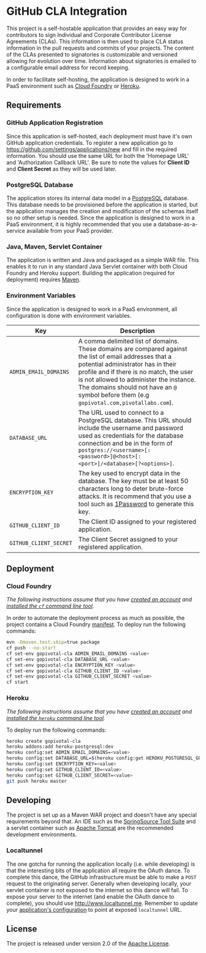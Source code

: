 # GitHub CLA Integration

This project is a self-hostable application that provides an easy way for contributors to sign Individual and Corporate Contributor License Agreements (CLAs).  This information is then used to place CLA status information in the pull requests and commits of your projects.  The content of the CLAs presented to signatories is customizable and versioned allowing for evolution over time.  Information about signatories is emailed to a configurable email address for record keeping.

In order to facilitate self-hosting, the application is designed to work in a PaaS environment such as [Cloud Foundry][] or [Heroku][].


## Requirements

### GitHub Application Registration
Since this application is self-hosted, each deployment must have it's own GitHub application credentials.  To register a new application go to <https://github.com/settings/applications/new> and fill in the required information.  You should use the same URL for both the 'Homepage URL' and 'Authorization Callback URL'.  Be sure to note the values for **Client ID** and **Client Secret** as they will be used later.

### PostgreSQL Database
The application stores its internal data model in a [PostgreSQL][] database.  This database needs to be provisioned before the application is started, but the application manages the creation and modification of the schemas itself so no other setup is needed.  Since the application is designed to work in a PaaS environment, it is highly recommended that you use a database-as-a-service available from your PaaS provider.

### Java, Maven, Servlet Container
The application is written and Java and packaged as a simple WAR file.  This enables it to run in any standard Java Servlet container with both Cloud Foundry and Heroku support.  Building the application (required for deployment) requires [Maven][].

### Environment Variables
Since the application is designed to work in a PaaS environment, all configuration is done with environment variables.

| Key | Description
| --- | -----------
| `ADMIN_EMAIL_DOMAINS` | A comma delimited list of domains.  These domains are compared against the list of email addresses that a potential administrator has in their profile and if there is no match, the user is not allowed to administer the instance.  The domains should not have an `@` symbol before them (e.g `gopivotal.com,pivotallabs.com`).
| `DATABASE_URL` | The URL used to connect to a PostgreSQL database.  This URL should include the username and password used as credentials for the database connection and be in the form of `postgres://<username>[:<password>]@<host>[:<port>]/<database>[?<options>]`.
| `ENCRYPTION_KEY` | The key used to encrypt data in the database.  The key must be at least 50 characters long to deter brute-force attacks.  It is recommend that you use a tool such as [1Password][] to generate this key.
| `GITHUB_CLIENT_ID` | The Client ID assigned to your registered application.
| `GITHUB_CLIENT_SECRET` | The Client Secret assigned to your registered application.


## Deployment

### Cloud Foundry
_The following instructions assume that you have [created an account][cloud-foundry-account] and [installed the `cf` command line tool][]._

In order to automate the deployment process as much as possible, the project contains a Cloud Foundry [manifest][].  To deploy run the following commands:

```bash
mvn -Dmaven.test.skip=true package
cf push --no-start
cf set-env gopivotal-cla ADMIN_EMAIL_DOMAINS <value>
cf set-env gopivotal-cla DATABASE_URL <value>
cf set-env gopivotal-cla ENCRYPTION_KEY <value>
cf set-env gopivotal-cla GITHUB_CLIENT_ID <value>
cf set-env gopivotal-cla GITHUB_CLIENT_SECRET <value>
cf start
```

### Heroku
_The following instructions assume that you have [created an account][heroku-account] and [installed the `heroku` command line tool][]._

To deploy run the following commands:

```bash
heroku create gopivotal-cla
heroku addons:add heroku-postgresql:dev
heroku config:set ADMIN_EMAIL_DOMAINS=<value>
heroku config:set DATABASE_URL=$(heroku config:get HEROKU_POSTGRESQL_GOLD_URL)
heroku config:set ENCRYPTION_KEY=<value>
heroku config:set GITHUB_CLIENT_ID=<value>
heroku config:set GITHUB_CLIENT_SECRET=<value>
git push heroku master
```

## Developing
The project is set up as a Maven WAR project and doesn't have any special requirements beyond that.  An IDE such as the [SpringSource Tool Suite][] and a servlet container such as [Apache Tomcat][] are the recommended development environments.

### Localtunnel
The one gotcha for running the application locally (i.e. while developing) is that the interesting bits of the application all require the OAuth dance.  To complete this dance, the GitHub infrastructure must be able to make a `POST` request to the originating server.  Generally when developing locally, your servlet container is not exposed to the internet so this dance will fail.  To expose your server to the internet (and enable the OAuth dance to complete), you should use <http://www.localtunnel.me>.  Remember to update your [application's configuration](#github-application-registration) to point at exposed `localtunnel` URL.


## License
The project is released under version 2.0 of the [Apache License][].


[1Password]: https://agilebits.com/onepassword
[Apache License]: https://www.apache.org/licenses/LICENSE-2.0
[applications]: https://github.com/settings/applications
[Cloud Foundry]: http://run.pivotal.io
[cloud-foundry-account]: http://docs.cloudfoundry.com/docs/dotcom/getting-started.html#signup
[installed the `cf` command line tool]: http://docs.cloudfoundry.com/docs/dotcom/getting-started.html#install-cf
[installed the `heroku` command line tool]: https://devcenter.heroku.com/articles/quickstart#step-2-install-the-heroku-toolbelt
[Heroku]: https://www.heroku.com
[heroku-account]: https://id.heroku.com/signup
[manifest]: manifest.yml
[Maven]: http://maven.apache.org
[new-application]: https://github.com/settings/applications/new
[PostgreSQL]: http://www.postgresql.org
[SpringSource Tool Suite]: http://www.springsource.org/sts
[Apache Tomcat]: http://tomcat.apache.org
